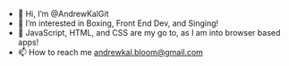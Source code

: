 - 👋 Hi, I’m @AndrewKalGit
- 👀 I’m interested in Boxing, Front End Dev, and Singing!
- 🌱 JavaScript, HTML, and CSS are my go to, as I am into browser based apps!
- 📫 How to reach me andrewkal.bloom@gmail.com

<!---
AndrewKalGit/AndrewKalGit is a ✨ special ✨ repository because its `README.md` (this file) appears on your GitHub profile.
You can click the Preview link to take a look at your changes.
--->
